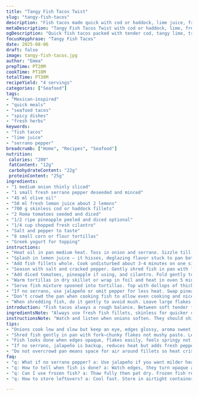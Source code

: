 ```yaml
---
title: "Tangy Fish Tacos Twist"
slug: "tangy-fish-tacos"
description: "Fish tacos made quick with cod or haddock, lime juice, fresh mango or pineapple, jalapeño heat, and a cilantro twist. Sautéed onions and pepper soften, lime brightens. Fish flakes tender, juicy, cooked just right, not rubbery. Tomato adds freshness, optional tropical fruit for a sweet pop. Shells crisp or warmed soft, a dollop of tangy yogurt replaces sour cream for zest. Quick, versatile, and allergy-friendly. Simple tweaks bring a new edge."
metaDescription: "Tangy Fish Tacos Twist with cod or haddock, lime, fresh fruit, serrano heat, cilantro, and Greek yogurt for a bright, juicy, quick Mexican-inspired meal."
ogDescription: "Quick fish tacos packed with tender cod, tangy lime, tropical fruit hints, serrano spice, and creamy Greek yogurt topping. Fresh, vibrant flavors hit the spot."
focusKeyphrase: "Tangy Fish Tacos"
date: 2025-08-06
draft: false
image: tangy-fish-tacos.jpg
author: "Emma"
prepTime: PT20M
cookTime: PT18M
totalTime: PT38M
recipeYield: "4 servings"
categories: ["Seafood"]
tags:
- "Mexican-inspired"
- "quick meals"
- "seafood tacos"
- "spicy dishes"
- "fresh herbs"
keywords:
- "fish tacos"
- "lime juice"
- "serrano pepper"
breadcrumb: ["Home", "Recipes", "Seafood"]
nutrition: 
 calories: "280"
 fatContent: "12g"
 carbohydrateContent: "22g"
 proteinContent: "25g"
ingredients:
- "1 medium onion thinly sliced"
- "1 small fresh serrano pepper deseeded and minced"
- "45 ml olive oil"
- "50 ml fresh lemon juice about 2 lemons"
- "700 g skinless cod or haddock fillets"
- "2 Roma tomatoes seeded and diced"
- "1/2 ripe pineapple peeled and diced optional"
- "1/4 cup chopped fresh cilantro"
- "Salt and pepper to taste"
- "8 small corn or flour tortillas"
- "Greek yogurt for topping"
instructions:
- "Heat oil in pan medium heat. Toss in onion and serrano. Sizzle till softened, around 5-7 minutes. You want translucent edges but not burnt. The aroma tells you when sugar in onion caramelizes slightly, mellowing spice."
- "Splash in lemon juice — it hisses, deglazing flavor stuck to pan bottom. Let it bubble and reduce a little, about 1-2 minutes. The sharp scent of citrus brightens everything."
- "Add fish fillets whole. Cook undisturbed about 3-4 minutes on one side; look for edges to turn opaque and flake easily with a fork. Flip carefully, cook another 3 minutes. Stop as soon as fish is firm yet tender, moist inside, not spongy."
- "Season with salt and cracked pepper. Gently shred fish in pan with fork, breaking into chunky flakes but leaving some texture."
- "Add diced tomatoes, pineapple if using, and cilantro. Fold gently to mix. Taste and adjust seasoning — pineapple adds sweetness, balance with extra lemon juice or salt as needed."
- "Warm tortillas in dry skillet or wrap in foil and heat in oven 5 minutes. They should be pliable, not brittle, no cracks."
- "Serve fish mixture spooned into tortillas. Top with dollops of thick Greek yogurt instead of sour cream for tang and creaminess without dairy. A squeeze of extra citrus if you like."
- "If no serrano, use jalapeño or omit pepper for less heat. Swap pineapple for mango or peach for different fruity notes. Olive oil can be avocado oil if preferred — both hold heat well."
- "Don’t crowd the pan when cooking fish to allow even cooking and nice crisp edges on contact with pan."
- "When shredding fish, do it gently to avoid mush. Leave large flakes for texture instead of complete uniformity."
introduction: "Fish tacos always a rough balance. Between soft tender fish, not too dry or rubbery, and crispy or soft shells. Past tries either soaked shells or overcooked fish into tasteless mush. Here, the acidity from lemon juice kicks the pan flavors awake, tenderizing fish and blending with gentle caramelized onion and fresh heat from serrano pepper. The pineapple, optional but worth the tropical zip, plays against the savory, brightening the whole thing, no heavy sauces. Greek yogurt cooler than sour cream, but still creamy punch. No dairy, no gluten options. Quick enough midweek, enough wow to impress random guests or dinner for yourself when craving something fresh but with bite."
ingredientsNote: "Always use fresh fish fillets, skinless for quicker cooking and easy shredding. When prepping peppers, remove seeds unless you like real heat or want to control spice level yourself with tasting. Pineapple swaps well for mango or even stone fruit in season; adds vibrant, juicy bursts contrasting the lime’s sharpness. Olive oil chosen for flavor and heat tolerance, but avocado or grapeseed oils work the same. Onions key: cook low and slow to avoid bitter burnt edges. The cilantro—insert freshly chopped after fish cooks, never before, so it doesn't wilt or lose brightness. Any soft corn tortillas work best, warmed, pliable. Greek yogurt replaces sour cream for lighter, dairy-free upsets or if unavailable. Salt is your friend; taste as you go to balance the sweet and acidity."
instructionsNote: "Watch and listen when onions soften. They should shift from crunchy to limp, edges glossy and slightly browned. A quick deglaze with lemon juice lifts pan fond — do not skip, acidity builds flavor. Fish cooking requires gentle fingers; flip only once, use thin spatula or flexible fish turner to avoid shredding too soon. Opaque edges first sign, texture springy but flakes with light pressure. Overcook? Fish dry and tough, undercook leaves raw centers — trust visual cues over timers. Shredding in pan mixes fish with juices and aromatics, blending flavor. Stir in diced fruit and herbs last, fold gently; bruising here destroys texture. Warm tortillas just before serving so they’re soft. Dollop yogurt after assembled to keep freshness. Leftovers degrade quickly; reheat gently if needed. And if panstick happens, lower heat next time; a nonstick pan helps but technique matters more."
tips:
- "Onions cook low and slow but keep an eye, edges glossy, aroma sweet with faint burnt sugar hints. When they shift from crunchy to limp, that’s prime. Adding lemon juice right now lifts fond in pan; listen for gentle sizzle, smell sharp citrus. Skip this and fish might lack punch. No serrano? Jalapeño okay but less heat or none if you want mild. Fish fillets need space in pan; crowding traps steam, ruins crisp edges, cooks uneven. Separate fillets important, take your time flipping, fragile fish won’t take rushing."
- "Shred fish gently in pan with fork—chunky flakes not mushy paste. Leaves texture, makes filling interesting on tortillas. Season well but taste between steps. Pineapple or mango swap great but adjust salt and acid to balance sweetness. If lime juice too sharp, add little salt slowly. Salt your friend here—but not too soon or raw fish might dry. Tortillas warm dry or wrapped foil five minutes in oven. You want pliable, no cracks, easy fold without breaking. Greek yogurt over sour cream for creaminess, less fat, tang that doesn’t drown fresh flavors."
- "Fish looks done when edges opaque, flakes easily, feels springy not rubbery. Overcooked means dry, underdone tastes raw. Focus on visual and tactile signs over timing. Use thin flexible spatula for flipping—avoid breaking flesh early. If sticking happens, lower heat or add bit more oil next time. Fresh cilantro added last to preserve brightness; add too early and it wilts, turns dull. Use fresh skinless fillets for quicker cooking and smooth shredding. If unavailable, frozen good but thaw fully with paper towels to pat dry."
- "If no serrano, jalapeño is backup, reduces heat but adds fresh pepper flavor. Omit pepper for no heat option, avoid bitterness. Olive oil preferred for flavor and heat tolerance; avocado or grapeseed work well but differ slightly in aroma. When adding fruit, mix gently; bruised fruit makes filling watery or mushy. Layer flavors carefully, lemon juice brightens but dripping too much overly sour. Tortillas can be corn or flour, soft warmed preferred over crisp, depends on texture wanted. Cooking fish whole in pan develops better crust and keeps juices inside."
- "Do not overcrowd pan means space for air around fillets so heat crisp edges, prevent steaming. Let fish sit on one side without moving; peel edges appear, easy to flake. Flip once. Overdoing heat or stirring early breaks texture and toughness sets. Shredding fish in pan mixes juices with seasoning, binding filling without needing sauce. Dollop yogurt last after filling. Leftovers reheat gently, avoid microwave for dryness—use low oven or stovetop with cover. If panstick happens, check pan temp next time and oil quantity."
faq:
- "q: What if no serrano pepper? a: Use jalapeño if you want milder heat or omit completely. Can add chopped bell pepper for crunch instead. Heat varies; taste and adjust early. Dry chili flakes as alternate but different flavor profile."
- "q: How to tell when fish is done? a: Watch edges, they turn opaque and start flaking. Press gently with fork, should spring back but flake easily. No translucent raw spots inside. Timing varies by thickness; rely on visual and texture clues over clock."
- "q: Can I use frozen fish? a: Thaw fully then pat dry. Frozen fish releases water, so dry surface helps sear better. Cook slightly less or start checking earlier; water slows cooking. Skinless preferred for shredding ease."
- "q: How to store leftovers? a: Cool fast. Store in airtight container, fridge up to two days. Reheat low and slow on stove or oven to keep texture. Avoid microwave which dries fish. Separate tortillas if possible, warm fresh before serving."

---
```

